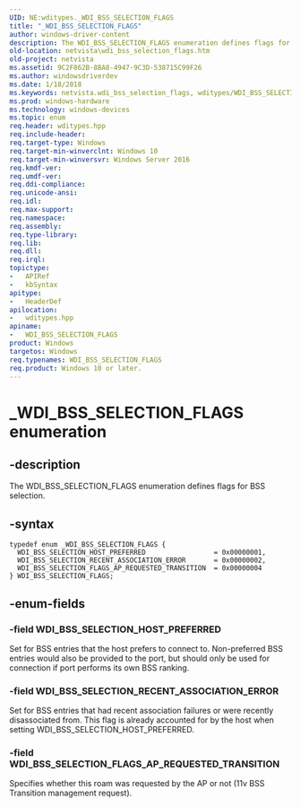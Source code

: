```yaml
---
UID: NE:wditypes._WDI_BSS_SELECTION_FLAGS
title: "_WDI_BSS_SELECTION_FLAGS"
author: windows-driver-content
description: The WDI_BSS_SELECTION_FLAGS enumeration defines flags for BSS selection.
old-location: netvista\wdi_bss_selection_flags.htm
old-project: netvista
ms.assetid: 9C2F862B-8BA8-4947-9C3D-538715C99F26
ms.author: windowsdriverdev
ms.date: 1/18/2018
ms.keywords: netvista.wdi_bss_selection_flags, wditypes/WDI_BSS_SELECTION_FLAGS_AP_REQUESTED_TRANSITION, WDI_BSS_SELECTION_RECENT_ASSOCIATION_ERROR, WDI_BSS_SELECTION_FLAGS_AP_REQUESTED_TRANSITION, wditypes/WDI_BSS_SELECTION_HOST_PREFERRED, _WDI_BSS_SELECTION_FLAGS, wditypes/WDI_BSS_SELECTION_FLAGS, WDI_BSS_SELECTION_FLAGS enumeration [Network Drivers Starting with Windows Vista], WDI_BSS_SELECTION_HOST_PREFERRED, WDI_BSS_SELECTION_FLAGS, wditypes/WDI_BSS_SELECTION_RECENT_ASSOCIATION_ERROR
ms.prod: windows-hardware
ms.technology: windows-devices
ms.topic: enum
req.header: wditypes.hpp
req.include-header: 
req.target-type: Windows
req.target-min-winverclnt: Windows 10
req.target-min-winversvr: Windows Server 2016
req.kmdf-ver: 
req.umdf-ver: 
req.ddi-compliance: 
req.unicode-ansi: 
req.idl: 
req.max-support: 
req.namespace: 
req.assembly: 
req.type-library: 
req.lib: 
req.dll: 
req.irql: 
topictype:
-	APIRef
-	kbSyntax
apitype:
-	HeaderDef
apilocation:
-	wditypes.hpp
apiname:
-	WDI_BSS_SELECTION_FLAGS
product: Windows
targetos: Windows
req.typenames: WDI_BSS_SELECTION_FLAGS
req.product: Windows 10 or later.
---
```


# _WDI_BSS_SELECTION_FLAGS enumeration


## -description


The WDI_BSS_SELECTION_FLAGS enumeration defines flags for BSS selection.


## -syntax


````
typedef enum _WDI_BSS_SELECTION_FLAGS { 
  WDI_BSS_SELECTION_HOST_PREFERRED                 = 0x00000001,
  WDI_BSS_SELECTION_RECENT_ASSOCIATION_ERROR       = 0x00000002,
  WDI_BSS_SELECTION_FLAGS_AP_REQUESTED_TRANSITION  = 0x00000004
} WDI_BSS_SELECTION_FLAGS;
````


## -enum-fields




### -field WDI_BSS_SELECTION_HOST_PREFERRED

Set for BSS entries that the host prefers to connect to. Non-preferred BSS entries would also be provided to the port, but should only be used  for connection if port performs its own BSS ranking.


### -field WDI_BSS_SELECTION_RECENT_ASSOCIATION_ERROR

Set for BSS entries that had recent association failures or were recently disassociated from. This flag is already accounted for by the host when setting WDI_BSS_SELECTION_HOST_PREFERRED.


### -field WDI_BSS_SELECTION_FLAGS_AP_REQUESTED_TRANSITION

Specifies whether this roam was requested by the AP or not (11v BSS Transition management request).

